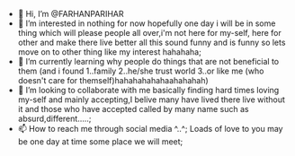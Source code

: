 - 👋 Hi, I’m @FARHANPARIHAR
- 👀 I’m interested in nothing for now hopefully one day i will be in some thing which will please people all over,i'm not here for my-self, here for other and make there live better all this sound funny and is funny so lets move on to other thing like my interest hahahaha; 
- 🌱 I’m currently learning why people do things that are not beneficial to them (and i found 1..family 2..he/she trust world 3..or like me (who doesn't care for themself)hahahahahahaahahahah)
- 💞️ I’m looking to collaborate with me basically finding hard times loving my-self and mainly accepting,I belive many have lived there live without it and those who have accepted called by many name such as absurd,different.....;
- 📫 How to reach me through social media ^..^;
Loads of love to you may be one day at time some place we will meet;
